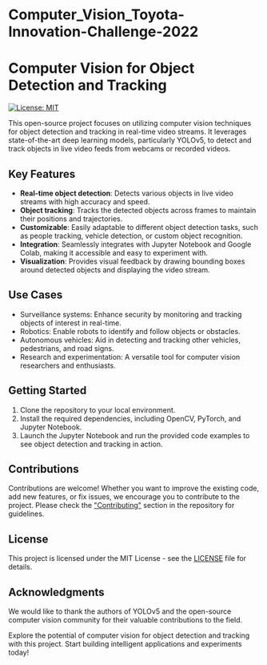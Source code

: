 # Computer_Vision_Toyota-Innovation-Challenge-2022
# Computer Vision for Object Detection and Tracking

[![License: MIT](https://img.shields.io/badge/License-MIT-blue.svg)](https://opensource.org/licenses/MIT)

This open-source project focuses on utilizing computer vision techniques for object detection and tracking in real-time video streams. It leverages state-of-the-art deep learning models, particularly YOLOv5, to detect and track objects in live video feeds from webcams or recorded videos.

## Key Features

- **Real-time object detection**: Detects various objects in live video streams with high accuracy and speed.
- **Object tracking**: Tracks the detected objects across frames to maintain their positions and trajectories.
- **Customizable**: Easily adaptable to different object detection tasks, such as people tracking, vehicle detection, or custom object recognition.
- **Integration**: Seamlessly integrates with Jupyter Notebook and Google Colab, making it accessible and easy to experiment with.
- **Visualization**: Provides visual feedback by drawing bounding boxes around detected objects and displaying the video stream.

## Use Cases

- Surveillance systems: Enhance security by monitoring and tracking objects of interest in real-time.
- Robotics: Enable robots to identify and follow objects or obstacles.
- Autonomous vehicles: Aid in detecting and tracking other vehicles, pedestrians, and road signs.
- Research and experimentation: A versatile tool for computer vision researchers and enthusiasts.

## Getting Started

1. Clone the repository to your local environment.
2. Install the required dependencies, including OpenCV, PyTorch, and Jupyter Notebook.
3. Launch the Jupyter Notebook and run the provided code examples to see object detection and tracking in action.

## Contributions

Contributions are welcome! Whether you want to improve the existing code, add new features, or fix issues, we encourage you to contribute to the project. Please check the ["Contributing"](CONTRIBUTING.md) section in the repository for guidelines.

## License

This project is licensed under the MIT License - see the [LICENSE](LICENSE) file for details.

## Acknowledgments

We would like to thank the authors of YOLOv5 and the open-source computer vision community for their valuable contributions to the field.

Explore the potential of computer vision for object detection and tracking with this project. Start building intelligent applications and experiments today!
